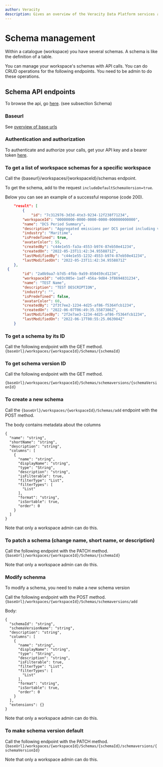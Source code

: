 ```yaml
---
author: Veracity
description: Gives an overview of the Veracity Data Platform services and related components.
---
```


# Schema management 
Within a catalogue (workspace) you have several schemas. A schema is like the definition of a table.

You can manage your workspace's schemas with API calls. You can do CRUD operations for the following endpoints.
You need to be admin to do these operations.

## Schema API endpoints
To browse the api, go [here](https://developer.veracity.com/docs/section/api-explorer/76904bcb-1aaf-4a2f-8512-3af36fdadb2f/developerportal/dataworkbenchv2-swagger.json).
(see subsection Schema)

### Baseurl
See [overview of base urls](https://developer.veracity.com/docs/section/dataplatform/apiendpoints)

### Authentication and authorization
To authenticate and authorize your calls, get your API key and a bearer token [here](auth.md).


### To get a list of workspace schemas for a specific workspace
Call the {baseurl}/workspaces/{workspaceId}/schemas endpoint. 

To get the schema, add to the request `includeDefaultSchemaVersion=true`.

Below you can see an example of a successful response (code 200).

```json
    "result": [
        {
            "id": "7c312976-3d3d-4te3-9234-12f238f71234",
        "workspaceId": "00000000-0000-0000-0000-000000000000",
        "name": "DCS Period Summary",
        "description": "Aggregated emissions per DCS period including verification status, grouped by owner and flag",
        "industry": "Maritime",
        "isPredefined": true,
        "avatarColor": 55,
        "createdBy": "c44e1e55-fa3a-4553-b974-87eb50e41234",
        "createdOn": "2022-05-23T11:42:34.9558871Z",
        "lastModifiedBy": "c44e1e55-1232-4553-b974-87eb50e41234",
        "lastModifiedOn": "2022-05-23T11:42:34.9558871Z"
    },
 {
        "id": "2a0b9aa7-b7d5-4fbb-9a59-850459cd1234",
        "workspaceId": "e03c005e-1adf-456a-9d84-3f8694831234",
        "name": "TEST Name",
        "description": "TEST DESCRIPTION",
        "industry": "",
        "isPredefined": false,
        "avatarColor": 60,
        "createdBy": "2f3t7ee2-1234-4d25-af86-f5364fcb1234",
        "createdOn": "2022-06-07T06:49:35.5587386Z",
        "lastModifiedBy": "2f2e7ae3-1234-4d25-af86-f5364fcb1234",
        "lastModifiedOn": "2022-06-17T08:55:25.063984Z"
    }
```

### To get a schema by its ID
Call the following endpoint with the GET method.
`{baseUrl}/workspaces/{workspaceId}/Schemas/{schemaId}`

### To get schema version ID
Call the following endpoint with the GET method.

`{baseUrl}/workspaces/{workspaceId}/Schemas/schemaversions/{schemaVersionId}`

### To create a new schema
Call the `{baseUrl}/workspaces/{workspaceId}/Schemas/add` endpoint with the POST method.

The body contains metadata about the columns

```
{
  "name": "string",
  "shortName": "string",
  "description": "string",
  "columns": [
    {
      "name": "string",
      "displayName": "string",
      "type": "String",
      "description": "string",
      "isFilterable": true,
      "filterType": "List",
      "filterTypes": [
        "List"
      ],
      "format": "string",
      "isSortable": true,
      "order": 0
    }
  ]
}
```

Note that only a workspace admin can do this.

### To patch a schema (change name, short name, or description)
Call the following  endpoint with the PATCH method.
`{baseUrl}/workspaces/{workspaceId}/Schemas/{schemaId}`

Note that only a workspace admin can do this.

### Modify schenma
To modify a schema, you need to make a new schema version

Call the following endpoint with the POST method.
`{baseUrl}/workspaces/{workspaceId}/Schemas/schemaversions/add`

Body:
```
{
  "schemaId": "string",
  "schemaVersionName": "string",
  "description": "string",
  "columns": [
    {
      "name": "string",
      "displayName": "string",
      "type": "String",
      "description": "string",
      "isFilterable": true,
      "filterType": "List",
      "filterTypes": [
        "List"
      ],
      "format": "string",
      "isSortable": true,
      "order": 0
    }
  ],
  "extensions": {}
}
```


Note that only a workspace admin can do this.

### To make schema version default
Call the following endpoint with the PATCH method.
`{baseUrl}/workspaces/{workspaceId}/Schemas/{schemaId}/schemaversions/{schemaVersionId}`

Note that only a workspace admin can do this.